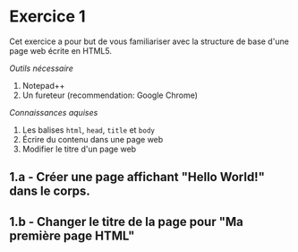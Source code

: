 # Exercice 1
Cet exercice a pour but de vous familiariser avec la structure de base d'une page web écrite en HTML5.

_Outils nécessaire_
1. Notepad++
2. Un fureteur (recommendation: Google Chrome)

_Connaissances aquises_
1. Les balises `html`, `head`, `title` et `body`
2. Écrire du contenu dans une page web
3. Modifier le titre d'un page web

## 1.a - Créer une page affichant "Hello World!" dans le corps.

## 1.b - Changer le titre de la page pour "Ma première page HTML"

